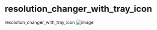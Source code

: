 # resolution_changer_with_tray_icon
resolution_changer_with_tray_icon
 ![image](https://user-images.githubusercontent.com/98753696/216797011-bc0675cb-d275-4b5b-abb6-68f4f2489182.png)
